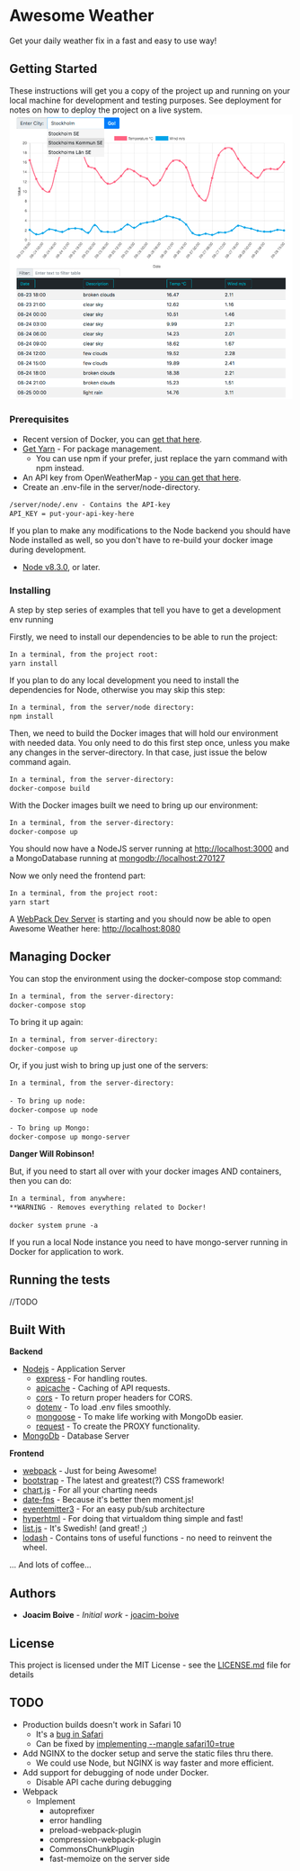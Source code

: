 # Awesome Weather 

Get your daily weather fix in a fast and easy to use way!


## Getting Started

These instructions will get you a copy of the project up and running on your local machine for development and testing purposes. See deployment for notes on how to deploy the project on a live system.
![alt text](https://github.com/joacim-boive/awesome-weather/blob/master/screenshot.png)


### Prerequisites

* Recent version of Docker, you can [get that here](https://www.docker.com/get-docker). 
* [Get Yarn](https://yarnpkg.com/en/docs/install) - For package management.
  * You can use npm if your prefer, just replace the yarn command with npm instead.
* An API key from OpenWeatherMap - [you can get that here](http://openweathermap.org/appid).
* Create an .env-file in the server/node-directory.

```
/server/node/.env - Contains the API-key
API_KEY = put-your-api-key-here
```

If you plan to make any modifications to the Node backend you should have Node installed as well,
so you don't have to re-build your docker image during development.
* [Node v8.3.0](https://nodejs.org/en/download/current/), or later.


### Installing

A step by step series of examples that tell you have to get a development env running

Firstly, we need to install our dependencies to be able to run the project:
```
In a terminal, from the project root:
yarn install

```

If you plan to do any local development you need to install the dependencies for Node,
otherwise you may skip this step:

```
In a terminal, from the server/node directory:
npm install

```

Then, we need to build the Docker images that will hold our environment with needed data.
You only need to do this first step once, unless you make any changes in the server-directory.
In that case, just issue the below command again.

```
In a terminal, from the server-directory:
docker-compose build

```

With the Docker images built we need to bring up our environment:

```
In a terminal, from the server-directory:
docker-compose up
```

You should now have a NodeJS server running at [http://localhost:3000](http://localhost:3000)
and a MongoDatabase running at [mongodb://localhost:270127](mongodb://localhost:270127)


Now we only need the frontend part:
```
In a terminal, from the project root:
yarn start

```


A [WebPack Dev Server](https://webpack.js.org/configuration/dev-server/#src/components/Sidebar/Sidebar.jsx) is starting and you should now be able to open Awesome Weather here: [http://localhost:8080](http://localhost:8080)

## Managing Docker

You can stop the environment using the docker-compose stop command:
```
In a terminal, from the server-directory:
docker-compose stop
```

To bring it up again:
```
In a terminal, from server-directory:
docker-compose up
```

Or, if you just wish to bring up just one of the servers:
```
In a terminal, from the server-directory:
 
- To bring up node:
docker-compose up node
 
- To bring up Mongo:
docker-compose up mongo-server
```

**Danger Will Robinson!**

But, if you need to start all over with your docker images AND containers, then you can do:
```
In a terminal, from anywhere:
**WARNING - Removes everything related to Docker!
 
docker system prune -a
```

If you run a local Node instance you need to have mongo-server running in Docker for application to work.

## Running the tests

//TODO


## Built With

**Backend**
* [Nodejs](https://nodejs.org/en/) - Application Server
  * [express](https://www.npmjs.com/package/express) - For handling routes.
  * [apicache](https://www.npmjs.com/package/apicache) - Caching of API requests.
  * [cors](https://www.npmjs.com/package/cors) - To return proper headers for CORS.
  * [dotenv](https://www.npmjs.com/package/dotenv) - To load .env files smoothly.
  * [mongoose](https://www.npmjs.com/package/mongoose) - To make life working with MongoDb easier.
  * [request](https://www.npmjs.com/package/request) - To create the PROXY functionality.
* [MongoDb](https://www.mongodb.com/) - Database Server

**Frontend**
* [webpack](https://www.npmjs.com/package/webpack) - Just for being Awesome!
* [bootstrap](https://getbootstrap.com/) - The latest and greatest(?) CSS framework!
* [chart.js](https://www.npmjs.com/package/chart.js) - For all your charting needs
* [date-fns](https://www.npmjs.com/package/date-fns) - Because it's better then moment.js!
* [eventemitter3](https://www.npmjs.com/package/eventemitter3) - For an easy pub/sub architecture
* [hyperhtml](https://www.npmjs.com/package/hyperhtml) - For doing that virtualdom thing simple and fast!
* [list.js](https://www.npmjs.com/package/list.js) - It's Swedish! (and great! ;)
* [lodash](https://lodash.com) - Contains tons of useful functions - no need to reinvent the wheel.
    
... And lots of coffee...

## Authors

* **Joacim Boive** - *Initial work* - [joacim-boive](https://github.com/joacim-boive)


## License

This project is licensed under the MIT License - see the [LICENSE.md](LICENSE.md) file for details

## TODO

* Production builds doesn't work in Safari 10
  * It's a [bug in Safari](https://bugs.webkit.org/show_bug.cgi?id=171041)
  * Can be fixed by [implementing --mangle safari10=true](https://github.com/mishoo/UglifyJS2/issues/1753)
* Add NGINX to the docker setup and serve the static files thru there.
  * We could use Node, but NGINX is way faster and more efficient.
* Add support for debugging of node under Docker.
  * Disable API cache during debugging
* Webpack
  * Implement
    * autoprefixer
    * error handling
    * preload-webpack-plugin
    * compression-webpack-plugin
    * CommonsChunkPlugin
    * fast-memoize on the server side
    